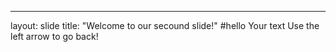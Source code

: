 ---

layout: slide
title: "Welcome to our secound slide!"
#hello
Your text
Use the left arrow to go back!
